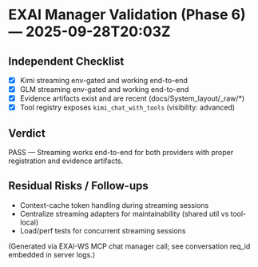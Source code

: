 # EXAI Manager Validation (Phase 6) — 2025-09-28T20:03Z

## Independent Checklist
- [x] Kimi streaming env-gated and working end-to-end
- [x] GLM streaming env-gated and working end-to-end
- [x] Evidence artifacts exist and are recent (docs/System_layout/_raw/*)
- [x] Tool registry exposes `kimi_chat_with_tools` (visibility: advanced)

## Verdict
PASS — Streaming works end-to-end for both providers with proper registration and evidence artifacts.

## Residual Risks / Follow-ups
- Context-cache token handling during streaming sessions
- Centralize streaming adapters for maintainability (shared util vs tool-local)
- Load/perf tests for concurrent streaming sessions

(Generated via EXAI-WS MCP chat manager call; see conversation req_id embedded in server logs.)


